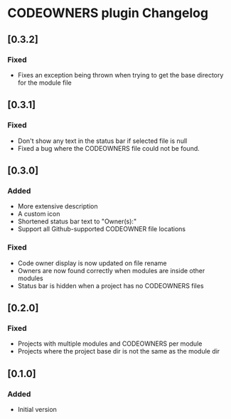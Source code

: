 # CODEOWNERS plugin Changelog

## [0.3.2]

### Fixed

- Fixes an exception being thrown when trying to get the base directory for the module file

## [0.3.1]

### Fixed

- Don't show any text in the status bar if selected file is null
- Fixed a bug where the CODEOWNERS file could not be found.

## [0.3.0]

### Added

- More extensive description
- A custom icon
- Shortened status bar text to "Owner(s):"
- Support all Github-supported CODEOWNER file locations

### Fixed

- Code owner display is now updated on file rename
- Owners are now found correctly when modules are inside other modules
- Status bar is hidden when a project has no CODEOWNERS files

## [0.2.0]

### Fixed

- Projects with multiple modules and CODEOWNERS per module
- Projects where the project base dir is not the same as the module dir

## [0.1.0]

### Added
- Initial version